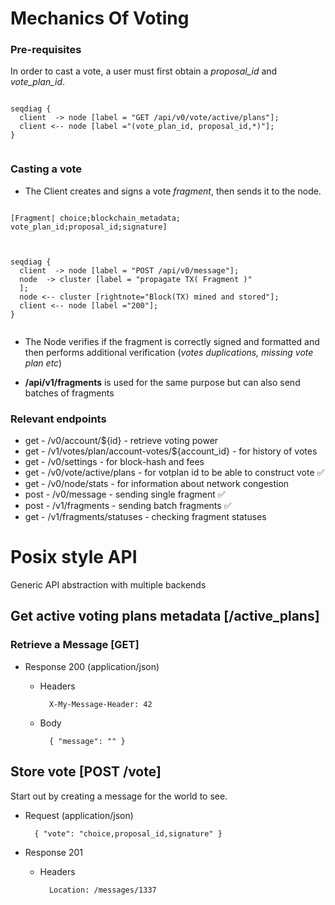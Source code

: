 # Mechanics Of Voting

### Pre-requisites

In order to cast a vote, a user must first obtain a *proposal_id* and *vote_plan_id*. 


```kroki-seqdiag

seqdiag {
  client  -> node [label = "GET /api/v0/vote/active/plans"];
  client <-- node [label ="(vote_plan_id, proposal_id,*)"];
}
    
```

### Casting a vote

- The Client creates and signs a vote *fragment*, then sends it to the node.

```kroki-nomnoml

[Fragment| choice;blockchain_metadata; vote_plan_id;proposal_id;signature]
    
```

```kroki-seqdiag

seqdiag {
  client  -> node [label = "POST /api/v0/message"];
  node  -> cluster [label = "propagate TX( Fragment )"
  ];
  node <-- cluster [rightnote="Block(TX) mined and stored"];
  client <-- node [label ="200"];
}
    
```

- The Node verifies if the fragment is correctly signed and formatted and then performs additional verification (*votes duplications, missing vote plan etc*)

- **/api/v1/fragments** is used for the same purpose but can also send batches of fragments


### Relevant endpoints

- get  - /v0/account/${id} - retrieve voting power
- get  - /v1/votes/plan/account-votes/${account_id} - for history of votes
- get  -  /v0/settings - for block-hash and fees
- get  -  /v0/vote/active/plans - for votplan id to be able to construct vote ✅ 	
- get  -  /v0/node/stats - for information about network congestion
- post  - /v0/message - sending single fragment ✅ 	
- post  - /v1/fragments -  sending batch fragments ✅ 	
- get   - /v1/fragments/statuses - checking fragment statuses


# Posix style API
Generic API abstraction with multiple backends

## Get active voting plans metadata [/active_plans]

### Retrieve a Message [GET]

+ Response 200 (application/json)

    + Headers

            X-My-Message-Header: 42

    + Body

            { "message": "" }


## Store vote [POST /vote]

Start out by creating a message for the world to see.

+ Request (application/json)

        { "vote": "choice,proposal_id,signature" }

+ Response 201

    + Headers

            Location: /messages/1337


